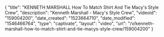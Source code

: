 {
    "title": "KENNETH MARSHALL How To Match Shirt And Tie Macy's Style Crew",
    "description": "Kenneth Marshall - Macy's Style Crew",
    "videoid": "159004200",
    "date_created": "1523664710",
    "date_modified": "1546466764",
    "type": "captivate",
    "layout": "video",
    "url": "\/v\/kenneth-marshall-how-to-match-shirt-and-tie-macys-style-crew\/159004200"
}